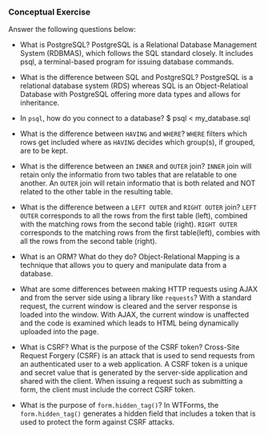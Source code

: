 ### Conceptual Exercise

Answer the following questions below:

- What is PostgreSQL? PostgreSQL is a Relational Database Management System (RDBMAS), which follows the SQL standard closely. It includes psql, a terminal-based program for issuing database commands.

- What is the difference between SQL and PostgreSQL? PostgreSQL is a relational database system (RDS) whereas SQL is an Object-Relatioal Database with PostgreSQL offering more data types and allows for inheritance.

- In `psql`, how do you connect to a database? $ psql < my_database.sql

- What is the difference between `HAVING` and `WHERE`? `WHERE` filters which rows get included where as `HAVING` decides which group(s), if grouped, are to be kept.

- What is the difference between an `INNER` and `OUTER` join? `INNER` join will retain only the informatio from two tables that are relatable to one another. An `OUTER` join will retain informatio that is both related and NOT related to the other table in the resulting table.

- What is the difference between a `LEFT OUTER` and `RIGHT OUTER` join? `LEFT OUTER` corresponds to all the rows from the first table (left), combined with the matching rows from the second table (right). `RIGHT OUTER` corresponds to the matching rows from the first table(left), combies with all the rows from the second table (right).

- What is an ORM? What do they do? Object-Relational Mapping is a technique that allows you to query and manipulate data from a database.

- What are some differences between making HTTP requests using AJAX
  and from the server side using a library like `requests`? With a standard request, the current window is cleared and the server response is loaded into the window. With AJAX, the current window is unaffected and the code is examined which leads to HTML being dynamically uploaded into the page.

- What is CSRF? What is the purpose of the CSRF token? Cross-Site Request Forgery (CSRF) is an attack that is used to send requests from an authenticated user to a web application. A CSRF token is a unique and secret value that is generated by the server-side application and shared with the client. When issuing a request such as submitting a form, the client must include the correct CSRF token.

- What is the purpose of `form.hidden_tag()`? In WTForms, the `form.hidden_tag()` generates a hidden field that includes a token that is used to protect the form against CSRF attacks.
